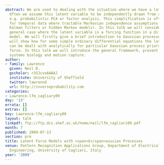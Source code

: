 ```yaml
---
abstract: We are used to dealing with the situation where we have a latent variable.
  Often we assume this latent variable to be independently drawn from a distribution,
  e.g. probabilistic PCA or factor analysis. This simplification is often extended
  for temporal data where tractable Markovian independence assumptions are used (e.g.
  Kalman filters or hidden Markov models). In this talk we will consider the more
  general case where the latent variable is a forcing function in a differential equation
  model. We will firstly give a brief introduction to Gaussian processes, then we
  will show how for some simple ordinary differential equations the latent variable
  can be dealt with analytically for particular Gaussian process priors over the latent
  force. In this talk we will introduce the general framework, present results in
  systems biology and motion capture.
author:
- family: Lawrence
  given: Neil D.
  gscholar: r3SJcvoAAAAJ
  institute: University of Sheffield
  twitter: lawrennd
  url: http://inverseprobability.com
categories:
- Lawrence-lfm_cagliary09
day: '13'
errata: []
extras: []
key: Lawrence-lfm_cagliary09
layout: talk
linkpdf: ftp://ftp.dcs.shef.ac.uk/home/neil/lfm_cagliari09.pdf
month: 7
published: 2009-07-13
section: pre
title: Latent Force Models with <span>G</span>aussian Processes
venue: Pattern Recognition Applications Group, Department of Electrical and Electronic
  Engineering, University of Cagliari, Italy
year: '2009'
---
```

